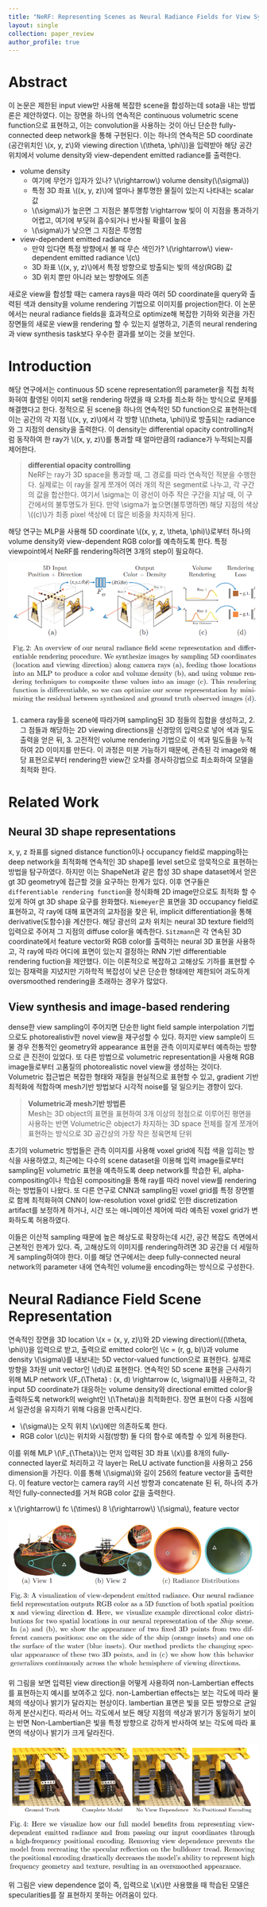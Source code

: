 ```yaml
---
title: "NeRF: Representing Scenes as Neural Radiance Fields for View Synthesis"
layout: single
collection: paper_review
author_profile: true
---
```


# Abstract
이 논문은 제한된 input view만 사용해 복잡한 scene을 합성하는데 sota을 내는 방법론은 제안하였다. 이는 장면을 하나의 연속적은 continuous volumetric scene function으로 표현하고, 이는 convolution을 사용하는 것이 아닌 단순한 fully-connected deep network을 통해 구현된다. 이는 하나의 연속적은 5D coordinate (공간위치인 \\(x, y, z\\)와 viewing direction \\(\theta, \phi\\)\)을 입력받아 해당 공간 위치에서 volume density와 view-dependent emitted radiance를 출력한다.

- volume density
    - 여기에 무언가 입자가 있나? \\(\rightarrow\\) volume density(\\(\sigma\\))
    - 특정 3D 좌표 \\(\(x, y, z\)\\)에 얼마나 불투명한 물질이 있는지 나타내는 scalar 값
    - \\(\sigma\\)가 높은면 그 지점은 불투명함 \rightarrow 빛이 이 지점을 통과하기 어렵고, 여기에 부딪혀 흠수되거나 반사될 확률이 높음
    - \\(\sigma\\)가 낮으면 그 지점은 투명함
- view-dependent emitted radiance
    - 만약 있다면 특정 방향에서 볼 때 무슨 색인가? \\(\rightarrow\\) view-dependent emitted radiance \\(c\\)
    - 3D 좌표 \\(\(x, y, z\)\\)에서 특정 방향으로 방출되는 빛의 색상(RGB) 값
    - 3D 위치 뿐만 아니라 보는 뱡향에도 의존

새로운 view을 합성할 때는 camera rays을 따라 여러 5D coordinate을 query와 출력된 색과 density을 volume rendering 기법으로 이미지를 projection한다. 이 논문에서는 neural radiance fields을 효과적으로 optimize해 복잡한 기하와 외관을 가진 장면들의 새로운 view을 rendering 할 수 있는지 설명하고, 기존의 neural rendering과 view synthesis task보다 우수한 결과를 보이는 것을 보인다.

# Introduction
해당 연구에서는 continuous 5D scene representation의 parameter을 직접 최적화혀여 촬영된 이미지 set을 rendering 하였을 때 오차를 최소화 하는 방식으로 문제를 해결했다고 한다. 정적으로 된 scene을 하나의 연속적인 5D function으로 표현하는데 이는 공간의 각 지점 \\(\(x, y, z\)\\)에서 각 방향 \\(\(\theta, \phi\)\\)로 방출되는 radiance와 그 지점의 density을 출력한다. 이 density는 differential opacity controlling처럼 동작하여 한 ray가 \\(\(x, y, z\)\\)를 통과할 때 얼마만큼의 radiance가 누적되는지를 제어한다.

> **differential opacity controlling** <br/>
NeRF는 ray가 3D space을 통과할 때, 그 경로를 따라 연속적인 적분을 수행한다. 실제로는 이 ray을 잘게 쪼개어 여러 개의 작은 segment로 나누고, 각 구간의 값을 합산한다. 여기서 \sigma는 이 광선이 아주 작은 구간을 지날 때, 이 구간에서의 불투명도가 된다. 만약 \sigma가 높으면(불투명하면) 해당 지점의 색상\\(\(c\)\\)가 최종 pixel 색상에 더 많은 비중을 차지하게 된다.

해당 연구는 MLP을 사용해 5D coordinate \\(\(x, y, z, \theta, \phi\)\\)로부터 하나의 volume density와 view-dependent RGB color를 예측하도록 한다.
특정 viewpoint에서 NeRF를 rendering하려면 3개의 step이 필요하다.

<img src="/images/paper_review/NeRF-Representing-Scenes-as-Neural-Radiance-Fields-for-View-Synthesis/fig2.png" class="post_img"/>

1. camera ray들을 scene에 따라가며 sampling된 3D 점들의 집합을 생성하고, 2. 그 점들과 해당하는 2D viewing directions을 신경망의 입력으로 넣어 색과 밀도 출력을 얻은 뒤, 3. 고전적인 volume rendering 기법으로 이 색과 밀도들을 누적하여 2D 이미지를 만든다. 이 과정은 미분 가능하기 때문에, 관측된 각 image와 해당 표현으로부터 rendering한 view간 오차를 경사하강법으로 최소화하여 모델을 최적화 한다.

# Related Work
## Neural 3D shape representations
x, y, z 좌표를 signed distance function이나 occupancy field로 mapping하는 deep network을 최적화해 연속적인 3D shape를 level set으로 암묵적으로 표현하는 방법을 탐구하였다. 하지만 이는 ShapeNet과 같은 합성 3D shape dataset에서 얻은 gt 3D geometry에 접근할 것을 요구하는 한계가 있다. 이후 연구들은 `differentiable rendering function`을 정식화해 2D image만으로도 최적화 할 수 있게 하여 gt 3D shape 요구를 완화했다. `Niemeyer`은 표면을 3D occupancy field로 표현하고, 각 ray에 대해 표면과의 교차점을 찾은 뒤, implicit differentiation을 통해 derivative(도함수)을 계산한다. 해당 광선의 교차 위치는 neural 3D texture field의 입력으로 주어져 그 지점의 diffuse color을 예측한다.
`Sitzmann`은 각 연속된 3D coordinate에서 feature vector와 RGB color를 출력하는 neural 3D 표현을 사용하고, 각 ray에 따라 어디에 표면이 있는지 결정하는 RNN 기반 differentiable rendering fuction을 제안했다. 이는 이론적으로 복잡하고 고해상도 기하를 표현할 수 있는 잠재력을 지녔지만 기하학적 복잡성이 낮은 단순한 형태에만 제한되어 과도하게 oversmoothed rendering을 초래하는 경우가 많았다.

## View synthesis and image-based rendering
dense한 view sampling이 주어지면 단순한 light field sample interpolation 기법으로도 photorealistiv한 novel view을 재구성할 수 있다. 하지만 view sample이 드물 경우 전통적인 geometry와 appearance 표현을 관측 이미지로부터 예측하는 방향으로 큰 진전이 있었다. 또 다른 방법으로 volumetric representation을 사용해 RGB image들로부터 고품질의 photorealistic novel view을 생성하는 것이다. Volumetric 접근법은 복잡한 형태와 재질을 현실적으로 표현할 수 있고, gradient 기반 최적화에 적합하며 mesh기반 방법보다 시각적 noise를 덜 일으키는 경향이 있다.
> **Volumetric과 mesh기반 방법론**<br/>
Mesh는 3D object의 표면을 표현하여 3개 이상의 정점으로 이루어진 평면을 사용하는 반면 Volumetric은 object가 차지하는 3D space 전체를 잘게 쪼개어 표현하는 방식으로 3D 공간상의 가장 작은 정육면체 단위

초기의 volumetric 방법들은 관측 이미지를 사용해 voxel grid에 직접 색을 입히는 방식을 사용하였고, 최근에는 다수의 scene dataset을 이용해 입력 image들로부터 sampling된 volumetric 표현을 예측하도록 deep network를 학습한 뒤, alpha-compositing이나 학습된 compositing을 통해 ray를 따라 novel view를 rendering하는 방법들이 나왔다. 또 다른 연구로 CNN과 sampling된 voxel grid를 특정 장면별로 함께 최적화혀여 CNN이 low-resolution voxel grid로 인한 discretization artifact를 보정하게 하거나, 시간 또는 애니메이션 제어에 따라 예측된 voxel grid가 변화하도록 허용하였다.

이들은 이산적 sampling 때문에 높은 해상도로 확장하는데 시간, 공간 복잡도 측면에서 근본적인 한계가 있다. 즉, 고해상도의 이미지를 rendering하려면 3D 공간을 더 세밀하게 sampling하여야 한다. 이를 해당 연구에서는 deep fully-connected neural network의 parameter 내에 연속적인 volume을 encoding하는 방식으로 구성한다.

# Neural Radiance Field Scene Representation
연속적인 장면을 3D location \\(x = \(x, y, z\)\\)와 2D viewing direction\\(\(\theta, \phi\)\\)을 입력으로 받고, 출력으로 emitted color인 \\(c = \(r, g, b\)\\)과 volume density \\(\sigma\\)를 내보내는 5D vector-valued function으로 표현한다. 실제로 방향을 3차원 unit vector인 \\(d\\)로 표현한다. 연속적인 5D scene 표현을 근사하기 위해 MLP network \\(F_{\Theta} : \(x, d\) \rightarrow \(c, \sigma\)\\)를 사용하고, 각 input 5D coordinate가 대응하는 volume density와 directional emitted color을 출력하도록 network의 weight인 \\(\Theta\\)을 최적화한다.
장면 표현이 다중 시점에서 일관성을 유지하기 위해 다음을 만족시킨다.

- \\(\sigma\\)는 오직 위치 \\(x\\)에만 의존하도록 한다.
- RGB color \\(c\\)는 위치와 시점(방향) 둘 다의 함수로 예측할 수 있게 허용한다.

이를 위해 MLP \\(\F_{\Theta}\\)는 먼저 입력된 3D 좌표 \\(x\\)를 8개의 fully-connected layer로 처리하고 각 layer는 ReLU activate function을 사용하고  256 dimension을 가진다. 이를 통해 \\(\sigma\\)와 길이 256의 feature vector을 출력한다. 이 feature vector는 camera ray의 시선 방향과 concatenate 된 뒤, 하나의 추가적인 fully-connected를 거쳐 RGB color 값을 출력한다.

x \\(\rightarrow\\) fc \\(\times\\) 8 \\(\rightarrow\\) \\(\sigma\\), feature vector

<img src="/images/paper_review/NeRF-Representing-Scenes-as-Neural-Radiance-Fields-for-View-Synthesis/fig3.png" class="post_img"/>

위 그림을 보면 입력된 view direction을 어떻게 사용하여 non-Lambertian effects를 표현하는지 예시를 보여주고 있다. non-Lambertian effects는 보는 각도에 따라 물체의 색상이나 밝기가 달라지는 현상이다. lambertian 표면은 빛을 모든 방향으로 균일하게 분산시킨다. 따라서 어느 각도에서 보든 해당 지점의 색상과 밝기가 동일하기 보이는 반면 Non-Lambertian은 빛을 특정 방향으로 강하게 반사하여 보는 각도에 따라 표면의 색상이나 밝기가 크게 달라진다.

<img src="/images/paper_review/NeRF-Representing-Scenes-as-Neural-Radiance-Fields-for-View-Synthesis/fig4.png" class="post_img"/>

위 그림은 view dependence 없이 즉, 입력으로 \\(x\\)만 사용했을 때 학습된 모델은 specularities를 잘 표현하지 못하는 어려움이 있다.
